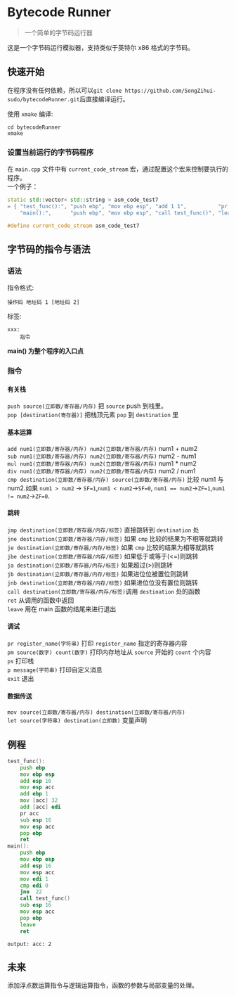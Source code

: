 # Bytecode Runner

> 一个简单的字节码运行器

这是一个字节码运行模拟器，支持类似于英特尔 x86 格式的字节码。

## 快速开始

在程序没有任何依赖，所以可以`git clone https://github.com/SongZihui-sudo/bytecodeRunner.git`后直接编译运行。

使用 `xmake` 编译:

```
cd bytecodeRunner
xmake
```

### 设置当前运行的字节码程序

在 `main.cpp` 文件中有 `current_code_stream` 宏，通过配置这个宏来控制要执行的程序。  
一个例子：

```c++
static std::vector< std::string > asm_code_test7
= { "test_func():", "push ebp", "mov ebp esp", "add 1 1",          "pr acc", "ret",
    "main():",      "push ebp", "mov ebp esp", "call test_func()", "leave",  "ret" };

#define current_code_stream asm_code_test7
```

## 字节码的指令与语法

### 语法

指令格式:

```
操作码 地址码 1 [地址码 2]
```

标签:

```
xxx:
    指令
```

**main() 为整个程序的入口点**

### 指令

#### 有关栈

`push source(立即数/寄存器/内存)` 把 `source` push 到栈里。  
`pop [destination(寄存器)]` 把栈顶元素 `pop` 到 `destination` 里

#### 基本运算

`add num1(立即数/寄存器/内存) num2(立即数/寄存器/内存)` num1 + num2  
`sub num1(立即数/寄存器/内存) num2(立即数/寄存器/内存)` num2 - num1  
`mul num1(立即数/寄存器/内存) num2(立即数/寄存器/内存)` num1 \* num2  
`div num1(立即数/寄存器/内存) num2(立即数/寄存器/内存)` num2 / num1  
`cmp destination(立即数/寄存器/内存) source(立即数/寄存器/内存)` 比较 num1 与 num2.如果 `num1 > num2` -> `SF=1`,`num1 < num2`->`SF=0`, `num1 == num2`->`ZF=1`,`num1 != num2`->`ZF=0`.

#### 跳转

`jmp destination(立即数/寄存器/内存/标签)` 直接跳转到 `destination` 处  
`jne destination(立即数/寄存器/内存/标签)` 如果 `cmp` 比较的结果为不相等就跳转  
`je destination(立即数/寄存器/内存/标签)` 如果 `cmp` 比较的结果为相等就跳转  
`jbe destination(立即数/寄存器/内存/标签)` 如果低于或等于(<=)则跳转  
`ja destination(立即数/寄存器/内存/标签)` 如果超过(>)则跳转  
`jb destination(立即数/寄存器/内存/标签)` 如果进位位被置位则跳转  
`jnb destination(立即数/寄存器/内存/标签)` 如果进位位没有置位则跳转  
`call destination(立即数/寄存器/内存/标签)`调用 `destination` 处的函数  
`ret` 从调用的函数中返回  
`leave` 用在 main 函数的结尾来进行退出

#### 调试

`pr register_name(字符串)` 打印 `register_name` 指定的寄存器内容  
`pm source(数字) count(数字)` 打印内存地址从 `source` 开始的 `count` 个内容  
`ps` 打印栈  
`p message(字符串)` 打印自定义消息  
`exit` 退出

#### 数据传送

`mov source(立即数/寄存器/内存) destination(立即数/寄存器/内存)`  
`let source(字符串) destination(立即数)` 变量声明

## 例程

```asm
test_func():
    push ebp
    mov ebp esp
    add esp 16
    mov esp acc
    add ebp 1
    mov [acc] 32
    add [acc] edi
    pr acc
    sub esp 16
    mov esp acc
    pop ebp
    ret
main():
    push ebp
    mov ebp esp
    add esp 16
    mov esp acc
    mov edi 1
    cmp edi 0
    jne  22
    call test_func()
    sub esp 16
    mov esp acc
    pop ebp
    leave
    ret
```

```
output: acc: 2
```

## 未来

添加浮点数运算指令与逻辑运算指令，函数的参数与局部变量的处理。
